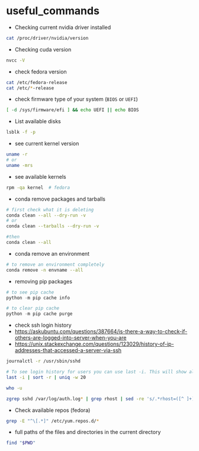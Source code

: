 # useful_commands

- Checking current nvidia driver installed

```bash
cat /proc/driver/nvidia/version
```

- Checking cuda version

```bash
nvcc -V
```
- check fedora version

```bash
cat /etc/fedora-release
cat /etc/*-release
```

- check firmware type of your system (`BIOS` or `UEFI`)
```bash
[ -d /sys/firmware/efi ] && echo UEFI || echo BIOS
```
- List available disks
```bash
lsblk -f -p
```

- see current kernel version

```bash
uname -r
# or
uname -mrs
```

- see available kernels
```bash
rpm -qa kernel  # fedora
```

- conda remove packages and tarballs

```bash
# first check what it is deleting
conda clean --all --dry-run -v
# or
conda clean --tarballs --dry-run -v

#then
conda clean --all
```

- conda remove an environment
```bash
# to remove an environment completely
conda remove -n envname --all
```

- removing pip packages

```python
# to see pip cache
python -m pip cache info

# to clear pip cache
python -m pip cache purge
```

- check ssh login history
- https://askubuntu.com/questions/387664/is-there-a-way-to-check-if-others-are-logged-into-server-when-you-are
- https://unix.stackexchange.com/questions/123029/history-of-ip-addresses-that-accessed-a-server-via-ssh
```bash
journalctl -r /usr/sbin/sshd

# To see login history for users you can use last -i. This will show all logins and IP addresses since start of current logfile /var/log/wtmp
last -i | sort -r | uniq -w 20

who -u

zgrep sshd /var/log/auth.log* | grep rhost | sed -re 's/.*rhost=([^ ]+).*/\1/' | sort -u
```

- Check available repos (fedora)
```bash
grep -E "^\[.*]" /etc/yum.repos.d/*
```

- full paths of the files and directories in the current directory
```bash
find "$PWD"
```

